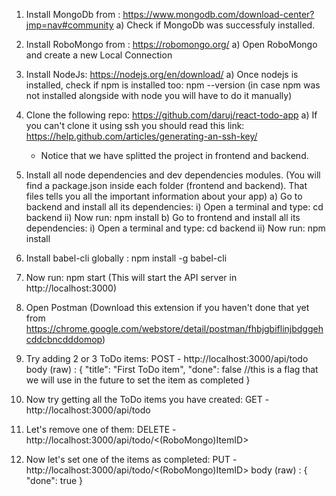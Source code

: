 1) Install MongoDb from : https://www.mongodb.com/download-center?jmp=nav#community
	a) Check if MongoDb was successfuly installed.

2) Install RoboMongo from : https://robomongo.org/
	a) Open RoboMongo and create a new Local Connection

3) Install NodeJs: https://nodejs.org/en/download/
	a) Once nodejs is installed, check if npm is installed too: npm --version (in case npm was not installed alongside with node you will have to do it manually)

4) Clone the following repo: https://github.com/daruj/react-todo-app
	a) If you can't clone it using ssh you should read this link: https://help.github.com/articles/generating-an-ssh-key/
	- Notice that we have splitted the project in frontend and backend.

5) Install all node dependencies and dev dependencies modules. (You will find a package.json inside each folder (frontend and backend). That files tells you all the important information about your app)
	a) Go to backend and install all its dependencies:
		i) Open a terminal and type: cd backend
		ii) Now run: npm install
	b) Go to frontend and install all its dependencies:
		i) Open a terminal and type: cd backend
		ii) Now run: npm install



6) Install babel-cli globally : npm install -g babel-cli
7) Now run: npm start (This will start the API server in http://localhost:3000)
8) Open Postman (Download this extension if you haven't done that yet from https://chrome.google.com/webstore/detail/postman/fhbjgbiflinjbdggehcddcbncdddomop)
9) Try adding 2 or 3 ToDo items:
	POST - http://localhost:3000/api/todo
		body (raw) :
		{
	    	"title": "First ToDo item",
    		"done": false //this is a flag that we will use in the future to set the item as completed
		}

10) Now try getting all the ToDo items you have created:
	GET - http://localhost:3000/api/todo

11) Let's remove one of them:
	DELETE - http://localhost:3000/api/todo/<(RoboMongo)ItemID>

12) Now let's set one of the items as completed:
	PUT - http://localhost:3000/api/todo/<(RoboMongo)ItemID>
		body (raw) :
		{
    		"done": true
		}
